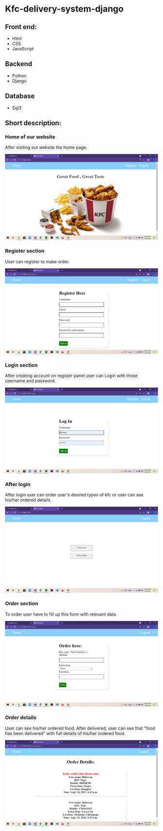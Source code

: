 # Kfc-delivery-system-django

## Front end:
* Html
* CSS
* JavaScript

## Backend

* Python
* Django

## Database

* Sql3

## Short description:

### Home of our website

After visiting out website the home page.

![](https://github.com/Ridowan-sajid/Kfc-delivery-system-django/blob/master/images/Screenshot%20(40).png)

### Register section

User can register to make order.

![](https://github.com/Ridowan-sajid/Kfc-delivery-system-django/blob/master/images/Screenshot%20(41).png)

### Login section

After creating account on register panel user can Login with those username and password.

![](https://github.com/Ridowan-sajid/Kfc-delivery-system-django/blob/master/images/Screenshot%20(42).png)

### After login

After login user can order user's desired types of kfc or user can see his/her ordered details.

![](https://github.com/Ridowan-sajid/Kfc-delivery-system-django/blob/master/images/Screenshot%20(43).png)

### Order section

To order user have to fill up this form with relevant data.

![](https://github.com/Ridowan-sajid/Kfc-delivery-system-django/blob/master/images/Screenshot%20(44).png)

### Order details

User can see his/her ordered food. After delivered, user can see that "food has been delivered" with full details of his/her ordered food.

![](https://github.com/Ridowan-sajid/Kfc-delivery-system-django/blob/master/images/Screenshot%20(45).png)
